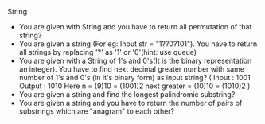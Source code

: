 String
- You are given with String and you have to return all permutation of that string?
- You are given a string (For eg: Input str = "1??0?101"). You have to return all strings by replacing '?' as '1' or '0'(hint: use queue)
- You are given with a String of 1's and 0's(It is the binary representation an integer). You have to find next decimal greater number with same number of 1's and 0's (in it's binary form) as input string? ( Input : 1001 Output : 1010 Here n = (9)10 = (1001)2 next greater = (10)10 = (1010)2 )
- You are given a string and find the longest palindromic substring?
- You are given a string and you have to return the number of pairs of substrings which are "anagram" to each other?